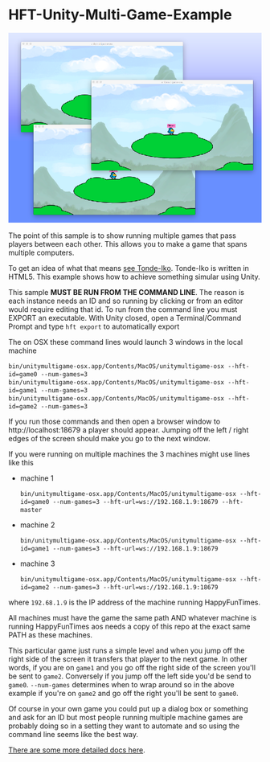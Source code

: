 HFT-Unity-Multi-Game-Example
============================

<img src="Assets/WebPlayerTemplates/HappyFunTimes/screenshot.png" />

The point of this sample is to show running multiple games that pass players between each other.
This allows you to make a game that spans multiple computers.

To get an idea of what that means [see Tonde-Iko](http://greggman.github.io/hft-tonde-iko).
Tonde-Iko is written in HTML5. This example shows how to achieve something simular using Unity.

This sample **MUST BE RUN FROM THE COMMAND LINE**. The reason is each instance needs an ID and so
running by clicking or from an editor would require editing that id. To run from the command
line you must EXPORT an executable.  With Unity closed, open a Terminal/Command Prompt and type
`hft export` to automatically export

The on OSX these command lines would launch 3 windows in the local machine

    bin/unitymultigame-osx.app/Contents/MacOS/unitymultigame-osx --hft-id=game0 --num-games=3
    bin/unitymultigame-osx.app/Contents/MacOS/unitymultigame-osx --hft-id=game1 --num-games=3
    bin/unitymultigame-osx.app/Contents/MacOS/unitymultigame-osx --hft-id=game2 --num-games=3

If you run those commands and then open a browser window to http://localhost:18679 a player should
appear. Jumping off the left / right edges of the screen should make you go to the next window.

If you were running on multiple machines the 3 machines might use lines like this

*   machine 1

        bin/unitymultigame-osx.app/Contents/MacOS/unitymultigame-osx --hft-id=game0 --num-games=3 --hft-url=ws://192.168.1.9:18679 --hft-master

*   machine 2

        bin/unitymultigame-osx.app/Contents/MacOS/unitymultigame-osx --hft-id=game1 --num-games=3 --hft-url=ws://192.168.1.9:18679

*   machine 3

        bin/unitymultigame-osx.app/Contents/MacOS/unitymultigame-osx --hft-id=game2 --num-games=3 --hft-url=ws://192.168.1.9:18679

where `192.68.1.9` is the IP address of the machine running HappyFunTimes.

All machines must have the game the same path AND whatever machine is running HappyFunTimes aos needs a copy of this repo at the exact
same PATH as these machines.

This particular game just runs a simple level and when you jump off the right side of the screen it transfers that player to the next game.
In other words, if you are on `game1` and you go off the right side of the screen you'll be sent to `game2`. Conversely if you jump off the
left side you'd be send to `game0`. `--num-games` determines when to wrap around so in the above example if you're on `game2` and go off the
right you'll be sent to `game0`.


Of course in your own game you could put up a dialog box or something and ask for an ID but
most people running multiple machine games are probably doing so in a setting they want to
automate and so using the command line seems like the best way.

[There are some more detailed docs here](http://docs.happyfuntimes.net/docs/unity/multi-machine.html).

